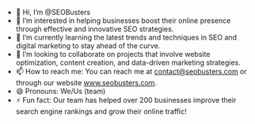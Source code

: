 
- 👋 Hi, I’m @SEOBusters
- 👀 I’m interested in helping businesses boost their online presence through effective and innovative SEO strategies.
- 🌱 I’m currently learning the latest trends and techniques in SEO and digital marketing to stay ahead of the curve.
- 💞️ I’m looking to collaborate on projects that involve website optimization, content creation, and data-driven marketing strategies.
- 📫 How to reach me: You can reach me at contact@seobusters.com or through our website www.seobusters.com.
- 😄 Pronouns: We/Us (team)
- ⚡ Fun fact: Our team has helped over 200 businesses improve their search engine rankings and grow their online traffic!
